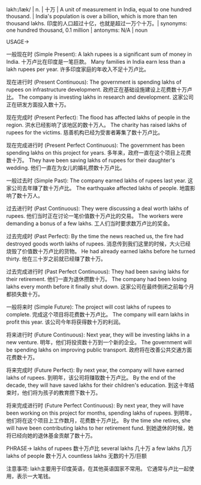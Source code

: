 lakh:/læk/ | n. | 十万 | A unit of measurement in India, equal to one hundred thousand. |  India's population is over a billion, which is more than ten thousand lakhs. 印度的人口超过十亿，也就是超过一万个十万。| synonyms: one hundred thousand, 0.1 million | antonyms: N/A | noun

USAGE->

一般现在时 (Simple Present):
A lakh rupees is a significant sum of money in India.  十万卢比在印度是一笔巨款。
Many families in India earn less than a lakh rupees per year. 许多印度家庭的年收入不足十万卢比。


现在进行时 (Present Continuous):
The government is spending lakhs of rupees on infrastructure development. 政府正在基础设施建设上花费数十万卢比。
The company is investing lakhs in research and development. 这家公司正在研发方面投入数十万。


现在完成时 (Present Perfect):
The flood has affected lakhs of people in the region.  洪水已经影响了该地区的数十万人。
The charity has raised lakhs of rupees for the victims.  慈善机构已经为受害者筹集了数十万卢比。


现在完成进行时 (Present Perfect Continuous):
The government has been spending lakhs on this project for years.  多年来，政府一直在这个项目上花费数十万。
They have been saving lakhs of rupees for their daughter's wedding. 他们一直在为女儿的婚礼攒数十万卢比。


一般过去时 (Simple Past):
The company earned lakhs of rupees last year.  这家公司去年赚了数十万卢比。
The earthquake affected lakhs of people. 地震影响了数十万人。


过去进行时 (Past Continuous):
They were discussing a deal worth lakhs of rupees.  他们当时正在讨论一笔价值数十万卢比的交易。
The workers were demanding a bonus of a few lakhs.  工人们当时要求数万卢比的奖金。


过去完成时 (Past Perfect):
By the time the news reached us, the fire had destroyed goods worth lakhs of rupees.  消息传到我们这里的时候，大火已经烧毁了价值数十万卢比的货物。
He had already earned lakhs before he turned thirty.  他在三十岁之前就已经赚了数十万。


过去完成进行时 (Past Perfect Continuous):
They had been saving lakhs for their retirement.  他们一直为退休攒数十万。
The company had been losing lakhs every month before it finally shut down.  这家公司在最终倒闭之前每个月都损失数十万。


一般将来时 (Simple Future):
The project will cost lakhs of rupees to complete.  完成这个项目将花费数十万卢比。
The company will earn lakhs in profit this year.  该公司今年将获得数十万的利润。


将来进行时 (Future Continuous):
Next year, they will be investing lakhs in a new venture. 明年，他们将投资数十万到一个新的企业。
The government will be spending lakhs on improving public transport. 政府将在改善公共交通方面花费数十万。


将来完成时 (Future Perfect):
By next year, the company will have earned lakhs of rupees.  到明年，该公司将赚取数十万卢比。
By the end of the decade, they will have saved lakhs for their children's education.  到这十年结束时，他们将为孩子的教育攒下数十万。


将来完成进行时 (Future Perfect Continuous):
By next year, they will have been working on this project for months, spending lakhs of rupees. 到明年，他们将在这个项目上工作数月，花费数十万卢比。
By the time she retires, she will have been contributing lakhs to her retirement fund. 到她退休的时候，她将已经向她的退休基金贡献了数十万。


PHRASE->
lakhs of rupees  数十万卢比
several lakhs 几十万
a few lakhs  几万
lakhs of people 数十万人
countless lakhs  无数的十万/巨额

注意事项:  lakh主要用于印度英语，在其他英语国家不常用。 它通常与卢比一起使用，表示一大笔钱。
